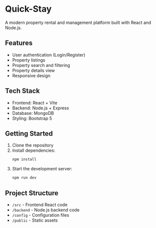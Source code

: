 # Quick-Stay

A modern property rental and management platform built with React and Node.js.

## Features

- User authentication (Login/Register)
- Property listings
- Property search and filtering
- Property details view
- Responsive design

## Tech Stack

- Frontend: React + Vite
- Backend: Node.js + Express
- Database: MongoDB
- Styling: Bootstrap 5

## Getting Started

1. Clone the repository
2. Install dependencies:
   ```bash
   npm install
   ```
3. Start the development server:
   ```bash
   npm run dev
   ```

## Project Structure

- `/src` - Frontend React code
- `/backend` - Node.js backend code
- `/config` - Configuration files
- `/public` - Static assets
